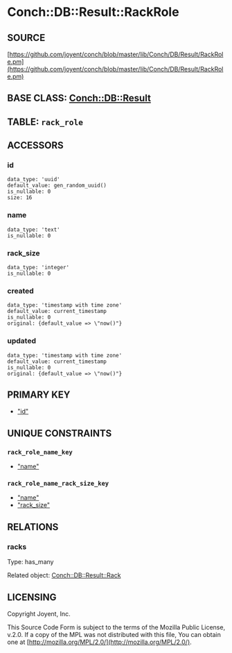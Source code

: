 # Conch::DB::Result::RackRole

## SOURCE

[https://github.com/joyent/conch/blob/master/lib/Conch/DB/Result/RackRole.pm](https://github.com/joyent/conch/blob/master/lib/Conch/DB/Result/RackRole.pm)

## BASE CLASS: [Conch::DB::Result](../modules/Conch%3A%3ADB%3A%3AResult)

## TABLE: `rack_role`

## ACCESSORS

### id

```
data_type: 'uuid'
default_value: gen_random_uuid()
is_nullable: 0
size: 16
```

### name

```
data_type: 'text'
is_nullable: 0
```

### rack\_size

```
data_type: 'integer'
is_nullable: 0
```

### created

```
data_type: 'timestamp with time zone'
default_value: current_timestamp
is_nullable: 0
original: {default_value => \"now()"}
```

### updated

```
data_type: 'timestamp with time zone'
default_value: current_timestamp
is_nullable: 0
original: {default_value => \"now()"}
```

## PRIMARY KEY

- ["id"](#id)

## UNIQUE CONSTRAINTS

### `rack_role_name_key`

- ["name"](#name)

### `rack_role_name_rack_size_key`

- ["name"](#name)
- ["rack\_size"](#rack_size)

## RELATIONS

### racks

Type: has\_many

Related object: [Conch::DB::Result::Rack](../modules/Conch%3A%3ADB%3A%3AResult%3A%3ARack)

## LICENSING

Copyright Joyent, Inc.

This Source Code Form is subject to the terms of the Mozilla Public License,
v.2.0. If a copy of the MPL was not distributed with this file, You can obtain
one at [http://mozilla.org/MPL/2.0/](http://mozilla.org/MPL/2.0/).
